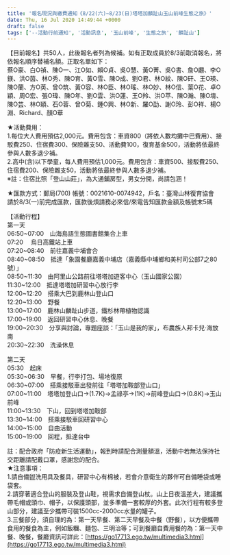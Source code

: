 ```yaml
---
title: '報名現況與繳費通知《8/22(六)~8/23(日)塔塔加麟趾山玉山前峰生態之旅》'
date: Thu, 16 Jul 2020 14:49:44 +0000
draft: false
tags: ['--活動行前通知', '活動訊息', '玉山前峰', '生態之旅', '麟趾山']
---
```


【目前報名】共50人，此後報名者列為候補。如有正取成員於8/3前取消報名，將依報名順序替補名額。正取名單如下：  
蔡O豪、白O禎、陳O一、江O如、賴O貞、吳O慧、黃O菁、吳O書、詹O翽、李O鎂、洪O茵、林O秀、陳O育、黃O雪、陳O成、劉O君、林O紋、陳O矸、王O瑛、陳O蘭、方O英、曾O筑、黃O容、林O臣、林O瑤、林O妙、林O信、葉O花、卓O穎、周O宏、張O瑋、陳O年、劉O雲、洪O蓮、王O羚、洪O苹、陳O瀚、陳O堉、陳O芸、林O穎、石O蓉、曾O菊、鍾O興、林O新、羅O劭、謝O玲、彭O祥、楊O淵、Richard、顏O華

★活動費用：  
1.每位大人費用預估2,000元。費用包含：車資800（將依人數均攤中巴費用）、接駁費250、住宿費300、保險雜支50、活動費100，復育基金500，活動將依最終參與人數多退少補。  
2.高中(含)以下學童，每人費用預估1,000元。費用包含：車資500、接駁費250、住宿費200、保險雜支50，活動將依最終參與人數多退少補。  
※註：住宿比照「登山山莊」，為大通鋪房型，男女分開，尚請包涵！

★匯款方式：郵局(700) 帳號：0021610-0074942，戶名：臺灣山林復育協會  
請於8/3(一)前完成匯款，匯款後煩請務必來信/來電告知匯款金額及帳號末5碼

【活動行程】  
第一天  
06:50~07:00　山海島語生態圖書館集合上車  
07:20 　烏日高鐵站上車  
07:20~08:40　前往嘉義中埔會合  
08:40~08:50　抵達「象園餐廳嘉義中埔店（嘉義縣中埔鄉和美村司公部7之80號）」  
08:50~11:30　由阿里山公路前往塔塔加遊客中心（玉山國家公園）  
11:30~12:00　抵達塔塔加研習中心放行李  
12:00~12:20　搭乘大巴到鹿林山登山口  
12:20~13:00　野餐  
13:00~17:00　鹿林山麟趾山步道，鐵杉林帶植物認識  
17:00~19:00　返回研習中心休息、晚餐  
19:00~20:30　分享與討論，專題座談：「玉山是我的家」，布農族人邦卡兒‧海放南  
20:30~22:30　洗澡休息

第二天  
05:30　起床  
05:30~06:30　早餐，行李打包、場地復原  
06:30~07:00　搭乘接駁車出發前往「塔塔加鞍部登山口」  
07:00~11:00　塔塔加登山口→(1.7K)→孟祿亭→(1K)→前峰登山口→(0.8K)→玉山前峰  
11:00~13:30　下山，回到塔塔加鞍部  
13:30~14:00　搭乘接駁車回研習中心  
14:00~15:00　自由活動  
15:00~19:00　回程，抵達台中

註：配合政府「防疫新生活運動」，報到時請配合測量額溫，活動中若無法保持社交距離請配戴口罩，感謝您的配合。  
★注意事項：  
1.請自備盥洗用具及餐具，研習中心有棉被，若會介意衛生的夥伴可自備睡袋或睡袋套。  
2.請穿著適合登山的服裝及登山鞋，視需求自備登山杖。山上日夜溫差大，建議攜帶毛帽或頭巾、帽子，以保護頭部，並多準備一套較厚的外套。此次行程有較多登山部分，建議至少攜帶可裝1500cc-2000cc水量的罐子。  
3.三餐部分，須自理的為：第一天早餐、第二天早餐及中餐（野餐），以方便攜帶食用的餐食為主，例如飯糰、麵包、三明治等；可到餐廳自費用餐的為：第一天中餐、晚餐，餐廳資訊可詳此：[https://go17713.ego.tw/multimedia3.html](https://go17713.ego.tw/multimedia3.html)